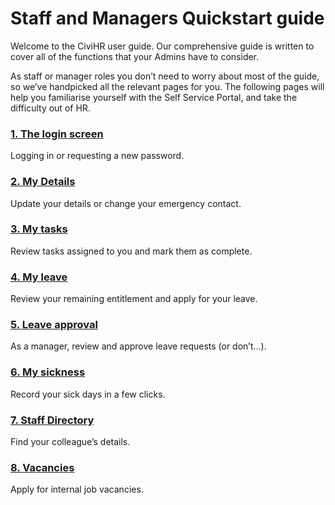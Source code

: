 Staff and Managers Quickstart guide
==========
Welcome to the CiviHR user guide. Our comprehensive guide is written to cover all of the functions that your Admins have to consider.

As staff or manager roles you don’t need to worry about most of the guide, so we’ve handpicked all the relevant pages for you. The following pages will help you familiarise yourself with the Self Service Portal, and take the difficulty out of HR.

### [1. The login screen](/self-sercive-portal/create-login-accounts-for-self-service-portal.md)
Logging in or requesting a new password.

### [2. My Details](/self-sercive-portal/my-details.md)
Update your details or change your emergency contact.

### [3. My tasks](/self-sercive-portal/my-tasks.md)
Review tasks assigned to you and mark them as complete.

### [4. My leave](/self-sercive-portal/my-leave.md)
Review your remaining entitlement and apply for your leave.  

### [5. Leave approval](/self-sercive-portal/manager-leave-approval.md)
As a manager, review and approve leave requests (or don’t…).

### [6. My sickness](/self-sercive-portal/my-sickness.md)
Record your sick days in a few clicks.

### [7. Staff Directory](/self-sercive-portal/staff-directory.md)
Find your colleague’s details.

### [8. Vacancies](/self-sercive-portal/vacancies.md)
Apply for internal job vacancies.
